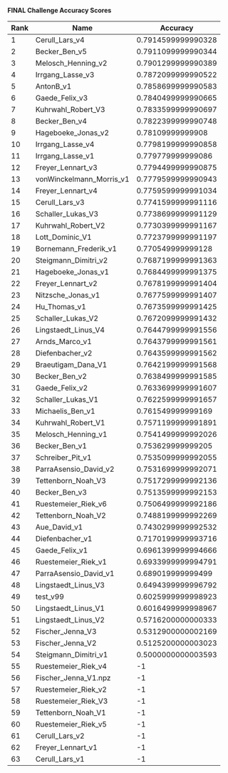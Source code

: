 **FINAL Challenge Accuracy Scores**



|Rank|Name|Accuracy|
|----|-----|---|
|1|Cerull_Lars_v4|0.7914599999990328|
|2|Becker_Ben_v5|0.7911099999990344|
|3|Melosch_Henning_v2|0.7901299999990389|
|4|Irrgang_Lasse_v3|0.7872099999990522|
|5|AntonB_v1|0.7858699999990583|
|6|Gaede_Felix_v3|0.7840499999990665|
|7|Kuhrwahl_Robert_V3|0.7833599999990697|
|8|Becker_Ben_v4|0.7822399999990748|
|9|Hageboeke_Jonas_v2|0.78109999999908|
|10|Irrgang_Lasse_v4|0.7798199999990858|
|11|Irrgang_Lasse_v1|0.779779999999086|
|12|Freyer_Lennart_v3|0.7794499999990875|
|13|vonWinckelmann_Morris_v1|0.7779599999990943|
|14|Freyer_Lennart_v4|0.7759599999991034|
|15|Cerull_Lars_v3|0.7741599999991116|
|16|Schaller_Lukas_V3|0.7738699999991129|
|17|Kuhrwahl_Robert_V2|0.7730399999991167|
|18|Lott_Dominic_V1|0.7723799999991197|
|19|Bornemann_Frederik_v1|0.770549999999128|
|20|Steigmann_Dimitri_v2|0.7687199999991363|
|21|Hageboeke_Jonas_v1|0.7684499999991375|
|22|Freyer_Lennart_v2|0.7678199999991404|
|23|Nitzsche_Jonas_v1|0.7677599999991407|
|24|Hu_Thomas_v1|0.7673599999991425|
|25|Schaller_Lukas_V2|0.7672099999991432|
|26|Lingstaedt_Linus_V4|0.7644799999991556|
|27|Arnds_Marco_v1|0.7643799999991561|
|28|Diefenbacher_v2|0.7643599999991562|
|29|Braeutigam_Dana_V1|0.7642199999991568|
|30|Becker_Ben_v2|0.7638499999991585|
|31|Gaede_Felix_v2|0.7633699999991607|
|32|Schaller_Lukas_V1|0.7622599999991657|
|33|Michaelis_Ben_v1|0.761549999999169|
|34|Kuhrwahl_Robert_V1|0.7571199999991891|
|35|Melosch_Henning_v1|0.7541499999992026|
|36|Becker_Ben_v1|0.753629999999205|
|37|Schreiber_Pit_v1|0.7535099999992055|
|38|ParraAsensio_David_v2|0.7531699999992071|
|39|Tettenborn_Noah_V3|0.7517299999992136|
|40|Becker_Ben_v3|0.7513599999992153|
|41|Ruestemeier_Riek_v6|0.7506499999992186|
|42|Tettenborn_Noah_V2|0.7488199999992269|
|43|Aue_David_v1|0.7430299999992532|
|44|Diefenbacher_v1|0.7170199999993716|
|45|Gaede_Felix_v1|0.6961399999994666|
|46|Ruestemeier_Riek_v1|0.6933999999994791|
|47|ParraAsensio_David_v1|0.689019999999499|
|48|Lingstaedt_Linus_V3|0.6494399999996792|
|49|test_v99|0.6025999999998923|
|50|Lingstaedt_Linus_V1|0.6016499999998967|
|51|Lingstaedt_Linus_V2|0.5716200000000333|
|52|Fischer_Jenna_V3|0.5312900000002169|
|53|Fischer_Jenna_V2|0.5125200000003023|
|54|Steigmann_Dimitri_v1|0.5000000000003593|
|55|Ruestemeier_Riek_v4|-1|
|56|Fischer_Jenna_V1.npz|-1|
|57|Ruestemeier_Riek_v2|-1|
|58|Ruestemeier_Riek_V3|-1|
|59|Tettenborn_Noah_V1|-1|
|60|Ruestemeier_Riek_v5|-1|
|61|Cerull_Lars_v2|-1|
|62|Freyer_Lennart_v1|-1|
|63|Cerull_Lars_v1|-1|
